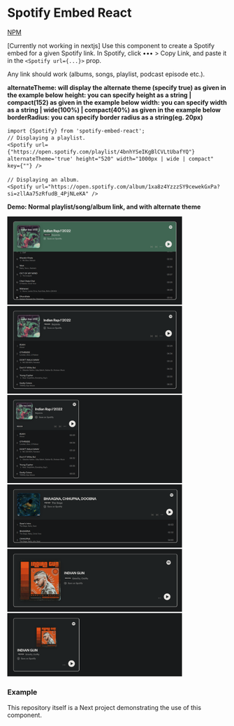 # Spotify Embed React

[NPM](https://www.npmjs.com/package/spotify-embed-react) 

[Currently not working in nextjs]
Use this component to create a Spotify embed for a given Spotify link. In
Spotify, click ••• > Copy Link, and paste it in the `<Spotify url={...}>` prop.

Any link should work (albums, songs, playlist, podcast episode etc.).

**alternateTheme: will display the alternate theme (specify true) as given in the example below**
**height: you can specify height as a string | compact(152) as given in the example below**
**width: you can specify width as a string | wide(100%) | compact(40%) as given in the example below**
**borderRadius: you can specify border radius as a string(eg. 20px)**

```tsx
import {Spotify} from 'spotify-embed-react';
// Displaying a playlist.
<Spotify url={"https://open.spotify.com/playlist/4bnhYSeIKgBlCVLtUbafYQ"} alternateTheme='true' height="520" width="1000px | wide | compact"  key={""} />

// Displaying an album.
<Spotify url="https://open.spotify.com/album/1xa8z4YzzzSY9cewekGxPa?si=zllAa75zRfudB_4PjNLeKA" />

```

**Demo: Normal playlist/song/album link, and with alternate theme**

<img width="400px" height="auto" src="https://github.com/krutk/spotify-embed/raw/master/public/Screenshot1.png">
<img width="400px" height="auto" src="https://github.com/krutk/spotify-embed/raw/master/public/Screenshot2.png">
<img width="400px" height="auto" src="https://github.com/krutk/spotify-embed/raw/master/public/Screenshot3.png">
<img width="400px" height="auto" src="https://github.com/krutk/spotify-embed/raw/master/public/Screenshot4.png">
<img width="400px" height="auto" src="https://github.com/krutk/spotify-embed/raw/master/public/Screenshot5.png">
<img width="400px" height="auto" src="https://github.com/krutk/spotify-embed/raw/master/public/Screenshot6.png">

### Example

This repository itself is a Next project demonstrating the use of this
component.